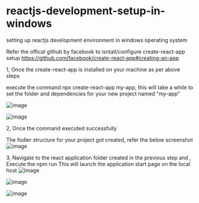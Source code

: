 # reactjs-development-setup-in-windows
setting up reactjs development environment in windows operating system 



Refer the offical github by facebook to isntall/configure  create-react-app setup 
https://github.com/facebook/create-react-app#creating-an-app


1, Once the create-react-app  is installed on your machine as per above steps

execute the command npx create-react-app my-app, this will take a while to set the folder and dependencies for your new project named "my-app"

![image](https://user-images.githubusercontent.com/11384742/87242379-83362880-c46f-11ea-805b-d76d787a8c36.png)

![image](https://user-images.githubusercontent.com/11384742/87242453-24bd7a00-c470-11ea-9bdf-675745909217.png)

2, Once the command executed successfully 

The fodler structure for your project got created, refer the below screenshot 
![image](https://user-images.githubusercontent.com/11384742/87242545-fee4a500-c470-11ea-9fce-046c89669289.png)

3, Navigate to the react application folder created in the  previous step and ,  Execute the npm run This will launch the application start page on the local host
![image](https://user-images.githubusercontent.com/11384742/87242622-d01afe80-c471-11ea-81ce-73928d788487.png)

![image](https://user-images.githubusercontent.com/11384742/87242622-d01afe80-c471-11ea-81ce-73928d788487.png)

![image](https://user-images.githubusercontent.com/11384742/87242524-cd6bd980-c470-11ea-84c5-d68f90585760.png)
